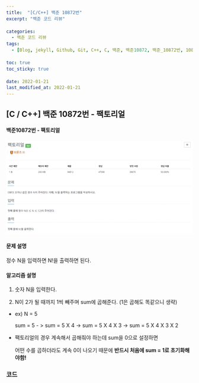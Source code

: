 ```yaml
---
title:  "[C/C++] 백준 10872번"
excerpt: "백준 코드 리뷰"

categories:
  - 백준 코드 리뷰
tags:
  - [Blog, jekyll, Github, Git, C++, C, 백준, 백준10872, 백준_10872번, 10872번, c++_10872번, 팩토리얼]

toc: true
toc_sticky: true
 
date: 2022-01-21
last_modified_at: 2022-01-21
---
```


## [C / C++] 백준 10872번 - 팩토리얼

#### 백준10872번 - 팩토리얼



![10872](../images/2021-01-21-10872-posting/10872.PNG)



#### 문제 설명

정수 N을 입력하면 N!을 출력하면 된다.

  

#### 알고리즘 설명

1. 숫자 N을 입력한다.

2. N이 2가 될 때까지 1씩 빼주며 sum에 곱해준다. (1은 곱해도 똑같으니 생략)

- ex) N = 5

   sum = 5 - > sum = 5 X 4 -> sum = 5 X 4 X 3 -> sum = 5 X 4 X 3 X 2

* 팩토리얼의 경우 계속해서 곱해줘야 하는데 sum을 0으로 설정하면 

  어떤 수를 곱하더라도 계속 0이 나오기 때문에 **반드시 처음에 sum = 1로 초기화해야함!**

  

### 코드

<script src="https://gist.github.com/2hyunjinn/23b5b60fc36a6cad15fbc918aa852038.js"></script>

